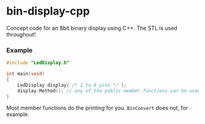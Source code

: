 # bin-display-cpp

Concept code for an 8bit binary display using C++. The STL is used throughout!

### Example
```Cpp
#include "LedDisplay.h"

int main(void)
{
    LedDisplay display{ /* 1 to 8 pins */ };
    display.Method(); // any of the public member functions can be used
}
```
Most member functions do the printing for you. `BinConvert` does not, for example.
